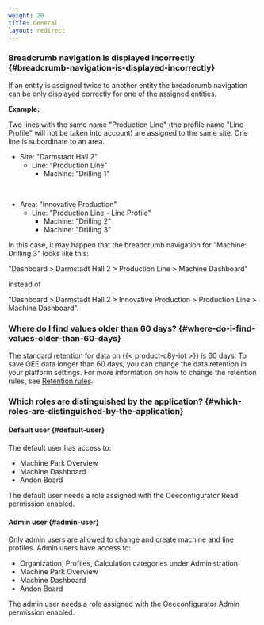 ```yaml
---
weight: 20
title: General
layout: redirect
---
```


### Breadcrumb navigation is displayed incorrectly {#breadcrumb-navigation-is-displayed-incorrectly}

If an entity is assigned twice to another entity the breadcrumb navigation can be only displayed correctly for one of the assigned entities.

**Example:**

 Two lines with the same name "Production Line" (the profile name "Line Profile" will not be taken into account) are assigned to the same site. One line is subordinate to an area.

* Site: "Darmstadt Hall 2"
  * Line: "Production Line"
    * Machine: "Drilling 1"

<br>

* Area: "Innovative Production"
  * Line: "Production Line - Line Profile"
      * Machine: "Drilling 2"
      * Machine: "Drilling 3"

In this case, it may happen that the breadcrumb navigation for "Machine: Drilling 3" looks like this:

 "Dashboard > Darmstadt Hall 2 > Production Line > Machine Dashboard"

 instead of

 "Dashboard > Darmstadt Hall 2 > Innovative Production > Production Line > Machine Dashboard".

### Where do I find values older than 60 days? {#where-do-i-find-values-older-than-60-days}

The standard retention for data on {{< product-c8y-iot >}} is 60 days. To save OEE data longer than 60 days, you can change the data retention in your platform settings. For more information on how to change the retention rules, see [Retention rules](/standard-tenant/managing-data/#retention-rules).

### Which roles are distinguished by the application? {#which-roles-are-distinguished-by-the-application}

#### Default user {#default-user}

The default user has access to:

* Machine Park Overview
* Machine Dashboard
* Andon Board

The default user needs a role assigned with the Oeeconfigurator Read permission enabled.

#### Admin user {#admin-user}

Only admin users are allowed to change and create machine and line profiles. Admin users have access to:

* Organization, Profiles, Calculation categories under Administration
* Machine Park Overview
* Machine Dashboard
* Andon Board

The admin user needs a role assigned with the Oeeconfigurator Admin permission enabled.
